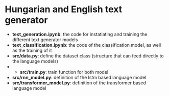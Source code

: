 # Hungarian and English text generator

* **text_generation.ipynb**: the code for instatiating and training the different text generator models
* **text_classification.ipynb**: the code of the classification model, as well as the training of it
* **src/data.py**: define the dataset class (structure that can feed directly to the language models)
* * **src/train.py**: train function for both model
* **src/rnn_model.py**: definition of the lstm based language model
* **src/transformer_model.py**: definition of the transformer based language model
